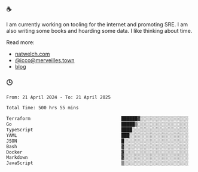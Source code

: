 ### ☕

I am currently working on tooling for the internet and promoting SRE. I am also writing some books and hoarding some data. I like thinking about time. 

Read more:

 - [natwelch.com](https://natwelch.com)
 - [@icco@merveilles.town](https://merveilles.town/@icco)
 - [blog](https://writing.natwelch.com)

### 🕒

<!--START_SECTION:waka-->

```txt
From: 21 April 2024 - To: 21 April 2025

Total Time: 500 hrs 55 mins

Terraform                                  ██████▓░░░░░░░░░░░░░░░░░░   26.54 %
Go                                         █████▒░░░░░░░░░░░░░░░░░░░   20.69 %
TypeScript                                 ████░░░░░░░░░░░░░░░░░░░░░   16.15 %
YAML                                       ███░░░░░░░░░░░░░░░░░░░░░░   11.89 %
JSON                                       █░░░░░░░░░░░░░░░░░░░░░░░░   04.27 %
Bash                                       ▓░░░░░░░░░░░░░░░░░░░░░░░░   03.04 %
Docker                                     ▓░░░░░░░░░░░░░░░░░░░░░░░░   02.98 %
Markdown                                   ▓░░░░░░░░░░░░░░░░░░░░░░░░   02.36 %
JavaScript                                 ▒░░░░░░░░░░░░░░░░░░░░░░░░   01.82 %
```

<!--END_SECTION:waka-->
